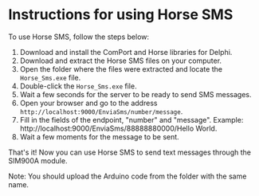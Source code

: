 # Instructions for using Horse SMS

To use Horse SMS, follow the steps below:

1. Download and install the ComPort and Horse libraries for Delphi.
2. Download and extract the Horse SMS files on your computer.
3. Open the folder where the files were extracted and locate the `Horse_Sms.exe` file.
4. Double-click the `Horse_Sms.exe` file.
5. Wait a few seconds for the server to be ready to send SMS messages.
6. Open your browser and go to the address `http://localhost:9000/EnviaSms/number/message`.
7. Fill in the fields of the endpoint, "number" and "message". Example: http://localhost:9000/EnviaSms/88888880000/Hello World.
8. Wait a few moments for the message to be sent.

That's it! Now you can use Horse SMS to send text messages through the SIM900A module.

Note: You should upload the Arduino code from the folder with the same name.


